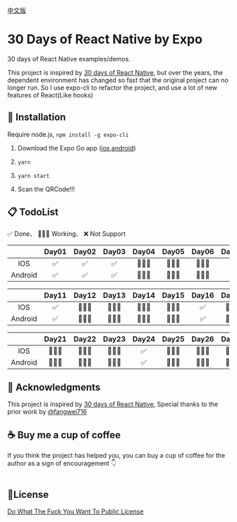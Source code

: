 [中文版](doc/ZH.md)

# 30 Days of React Native by Expo

30 days of React Native examples/demos.

This project is inspired by [30 days of React Native](https://github.com/fangwei716/30-days-of-react-native), but over the years, the dependent environment has changed so fast that the original project can no longer run. So I use expo-cli to refactor the project, and use a lot of new features of React(Like hooks)


## 🔎 Installation
Require node.js, ```npm install -g expo-cli ```

  1. Download the Expo Go app ([ios](https://apps.apple.com/app/apple-store/id982107779),[android](https://play.google.com/store/apps/details?id=host.exp.exponent&referrer=www))

  2.  ```yarn```

  3.  ```yarn start```
  
  4. Scan the QRCode!!!


## 📋 TodoList
✅ Done、 👷🏼‍♂️ Working、 ❌ Not Support

|         |  Day01 |  Day02 | Day03 | Day04 | Day05 | Day06 | Day07 | Day08 | Day09 | Day10 |
| :---:   | :----: | :----: | :---: | :---: | :---: | :---: | :---: | :---: | :---: | :---: |
| IOS     |   ✅   |   ✅   |   ✅   |   👷🏼‍♂️  |   👷🏼‍♂️   |  👷🏼‍♂️   |   ✅  |   👷🏼‍♂️   |   👷🏼‍♂️  |   👷🏼‍♂️  |
| Android |   ✅   |   ✅   |   ✅   |   👷🏼‍♂️  |   👷🏼‍♂️   |  👷🏼‍♂️   |   ✅  |   👷🏼‍♂️   |   👷🏼‍♂️  |   👷🏼‍♂️  |

|         |  Day11 |  Day12 | Day13 | Day14 | Day15 | Day16 | Day17 | Day18 | Day19 | Day20 |
| :---:   | :----: | :----: | :---: | :---: | :---: | :---: | :---: | :---: | :---: | :---: |
| IOS     |   ✅   |   👷🏼‍♂️   |   👷🏼‍♂️   |   👷🏼‍♂️  |   👷🏼‍♂️   |  ✅   |   👷🏼‍♂️  |   👷🏼‍♂️   |   👷🏼‍♂️  |   👷🏼‍♂️  |
| Android |   ✅   |   👷🏼‍♂️   |   👷🏼‍♂️   |   👷🏼‍♂️  |   👷🏼‍♂️   |  ✅   |   👷🏼‍♂️  |   👷🏼‍♂️   |   👷🏼‍♂️  |   👷🏼‍♂️  |

|         |  Day21 |  Day22 | Day23 | Day24 | Day25 | Day26 | Day27 | Day28 | Day29 | Day30 |
| :---:   | :----: | :----: | :---: | :---: | :---: | :---: | :---: | :---: | :---: | :---: |
| IOS     |   👷🏼‍♂️   |   👷🏼‍♂️   |   👷🏼‍♂️   |   ✅  |   👷🏼‍♂️   |  👷🏼‍♂️   |   👷🏼‍♂️  |   👷🏼‍♂️   |   👷🏼‍♂️  |   👷🏼‍♂️  |
| Android |   👷🏼‍♂️   |   👷🏼‍♂️   |   👷🏼‍♂️   |   ✅  |   👷🏼‍♂️   |  👷🏼‍♂️   |   👷🏼‍♂️  |   👷🏼‍♂️   |   👷🏼‍♂️  |   👷🏼‍♂️  |


## 🤝 Acknowledgments
This project is inspired by [30 days of React Native](https://github.com/fangwei716/30-days-of-react-native), Special thanks to the prior work by [@fangwei716](https://github.com/fangwei716)


## ☕ Buy me a cup of coffee
If you think the project has helped you, you can buy a cup of coffee for the author as a sign of encouragement 👇
```bash
```

## 🔑License
[Do What The Fuck You Want To Public License](./LICENSE)
